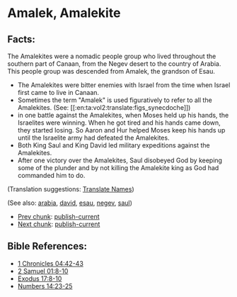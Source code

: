 # Amalek, Amalekite #

## Facts: ##

The Amalekites were a nomadic people group who lived throughout the southern part of Canaan, from the Negev desert to the country of Arabia.  This people group was descended from Amalek, the grandson of Esau.

 
* The Amalekites were bitter enemies with Israel from the time when Israel first came to live in Canaan.
* Sometimes the term "Amalek" is used figuratively to refer to all the Amalekites. (See: [[:en:ta:vol2:translate:figs_synecdoche]])
* in one battle against the Amalekites, when Moses held up his hands, the Israelites were winning. When he got tired and his hands came down, they started losing. So Aaron and Hur helped Moses keep his hands up until the Israelite army had defeated the Amalekites.
* Both King Saul and King David led military expeditions against the Amalekites.
* After one victory over the Amalekites, Saul disobeyed God by keeping some of the plunder and by not killing the Amalekite king as God had commanded him to do.

(Translation suggestions: [Translate Names](https://git.door43.org/Door43/en-ta-translate-vol1/src/master/content/translate_names.md))

(See also: [arabia](../other/arabia.md), [david](../other/david.md), [esau](../other/esau.md), [negev](../other/negev.md), [saul](../other/saul.md))

* [Prev chunk](../other/altarofincense.md): [publish-current](../other/altarofincense?do=diff&rev2[0]=1412701930&rev2[1]=&difftype=sidebyside.md)
* [Next chunk](../other/amazed.md): [publish-current](../other/amazed?do=diff&rev2[0]=1423767478&rev2[1]=&difftype=sidebyside.md)

## Bible References: ##

* [1 Chronicles 04:42-43](https://door43.org/en/bible/notes/1ch/04/42)
* [2 Samuel 01:8-10](https://door43.org/en/bible/notes/2sa/01/08)
* [Exodus 17:8-10](https://door43.org/en/bible/notes/exo/17/08)
* [Numbers 14:23-25](https://door43.org/en/bible/notes/num/14/23)

